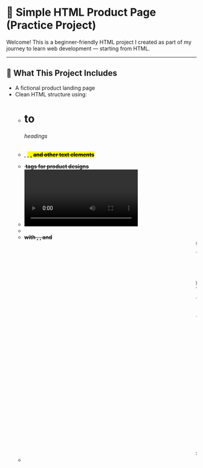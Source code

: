 # 🧪 Simple HTML Product Page (Practice Project)

Welcome! This is a beginner-friendly HTML project I created as part of my journey to learn web development — starting from HTML.

---

## 🔎 What This Project Includes

- A fictional product landing page
- Clean HTML structure using:
  - <h1> to <h6> headings
  - <p>, <mark>, <strong>, <s> and other text elements
  - <img> tags for product designs
  - <video> tag to preview a sample video
  - <audio> tag to listen to sample audio
  - <table> with <thead>, <tbody>, and <tfoot>
  - <marquee> tag (used intentionally for fun and practice!)

---

## 🧠 Why This Project?

I’m currently learning HTML and I wanted to put theory into practice.  
This project is not meant to be production-grade or follow all best practices — it’s about building, testing, and growing.

---

## ⚠ Note

Some elements (like <marquee>) are deprecated and shouldn’t be used in real projects — but I’ve included them here to explore and understand how older HTML worked.  
Once I learn CSS, I’ll replace them with proper modern alternatives.

---

## 💬 Feedback?

I'd love to hear your thoughts! Whether you're a beginner like me or an experienced developer, any comments or suggestions are welcome.
---

## 🛠 Technologies Used

- HTML5 (no CSS or JavaScript yet)

---

## 📁 File Structure
